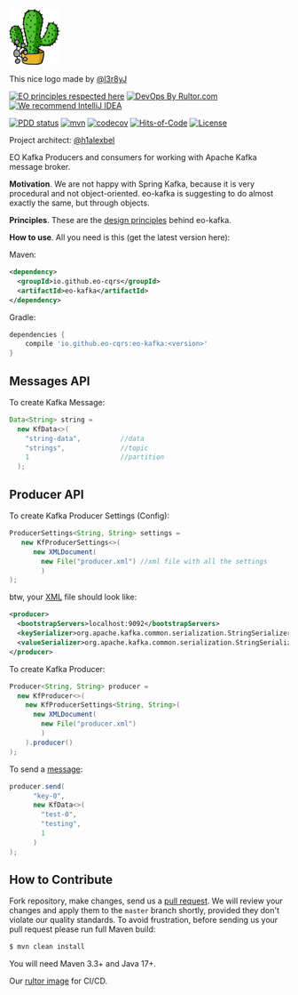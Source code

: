 <img alt="logo" src="logo.svg" height="100px" />

This nice logo made by [@l3r8yJ](https://github.com/l3r8yJ)

[![EO principles respected here](https://www.elegantobjects.org/badge.svg)](https://www.elegantobjects.org)
[![DevOps By Rultor.com](https://www.rultor.com/b/yegor256/rultor)](https://www.rultor.com/p/yegor256/rultor)
[![We recommend IntelliJ IDEA](https://www.elegantobjects.org/intellij-idea.svg)](https://www.jetbrains.com/idea/)
<br>

[![PDD status](http://www.0pdd.com/svg?name=eo-cqrs/eo-kafka)](http://www.0pdd.com/p?name=eo-cqrs/eo-kafka)
[![mvn](https://github.com/eo-cqrs/eo-kafka/actions/workflows/maven.yml/badge.svg)](https://github.com/eo-cqrs/eo-kafka/actions/workflows/maven.yml)
[![codecov](https://codecov.io/gh/eo-cqrs/eo-kafka/branch/master/graph/badge.svg?token=4IFT0H3Y01)](https://codecov.io/gh/eo-cqrs/eo-kafka)
[![Hits-of-Code](https://hitsofcode.com/github/eo-cqrs/eo-kafka)](https://hitsofcode.com/view/github/eo-cqrs/eo-kafka)
[![License](https://img.shields.io/badge/license-MIT-green.svg)](https://github.com/eo-cqrs/eo-kafka/blob/master/LICENSE)

Project architect: [@h1alexbel](https://github.com/h1alexbel)

EO Kafka Producers and consumers for working with Apache Kafka message broker.

**Motivation**. We are not happy with Spring Kafka, because it is very procedural and not object-oriented.
eo-kafka is suggesting to do almost exactly the same, but through objects.

**Principles**. These are the [design principles](https://www.elegantobjects.org/#principles) behind eo-kafka.

**How to use**. All you need is this (get the latest version here):

Maven:
```xml
<dependency>
  <groupId>io.github.eo-cqrs</groupId>
  <artifactId>eo-kafka</artifactId>
</dependency>
```

Gradle:
```groovy
dependencies {
    compile 'io.github.eo-cqrs:eo-kafka:<version>'
}
```

## Messages API
To create Kafka Message:
```java
Data<String> string =
  new KfData<>(
    "string-data",          //data
    "strings",              //topic
    1                       //partition
  );
```

## Producer API
To create Kafka Producer Settings (Config):
```java
ProducerSettings<String, String> settings =
   new KfProducerSettings<>(
      new XMLDocument(
        new File("producer.xml") //xml file with all the settings
        )
);
```

btw, your [XML](https://en.wikipedia.org/wiki/XML#:~:text=Extensible%20Markup%20Language%20(XML)%20is,%2Dreadable%20and%20machine%2Dreadable.) file should look like:
```xml
<producer>
  <bootstrapServers>localhost:9092</bootstrapServers>
  <keySerializer>org.apache.kafka.common.serialization.StringSerializer</keySerializer>
  <valueSerializer>org.apache.kafka.common.serialization.StringSerializer</valueSerializer>
</producer>
```

To create Kafka Producer:
```java
Producer<String, String> producer =
  new KfProducer<>(
    new KfProducerSettings<String, String>(
      new XMLDocument(
        new File("producer.xml")
        )
    ).producer()
);
```

To send a [message](#messages):
```java
producer.send(
      "key-0",
      new KfData<>(
        "test-0",
        "testing",
        1
      )
);
```

## How to Contribute

Fork repository, make changes, send us a [pull request](https://www.yegor256.com/2014/04/15/github-guidelines.html).
We will review your changes and apply them to the `master` branch shortly,
provided they don't violate our quality standards. To avoid frustration,
before sending us your pull request please run full Maven build:

```bash
$ mvn clean install
```

You will need Maven 3.3+ and Java 17+.

Our [rultor image](https://github.com/eo-cqrs/eo-kafka-rultor-image) for CI/CD.
